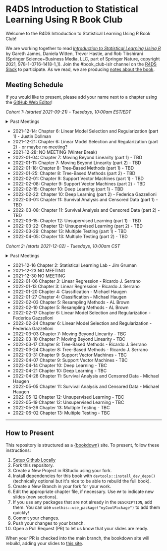 # R4DS Introduction to Statistical Learning Using R Book Club

Welcome to the R4DS Introduction to Statistical Learning Using R Book Club!

We are working together to read [_Introduction to Statistical Learning Using R_](https://www.statlearning.com) by Gareth James, Daniela Witten, Trevor Hastie, and Rob Tibshirani (Springer Science+Business Media, LLC, part of Springer Nature, copyright 2021, 978-1-0716-1418-1_1).
Join the #book_club-islr channel on the [R4DS Slack](https://r4ds.io/join) to participate.
As we read, we are producing [notes about the book](https://r4ds.github.io/bookclub-islr/).

## Meeting Schedule

If you would like to present, please add your name next to a chapter using the [GitHub Web Editor](https://youtu.be/d41oc2OMAuI)!

*Cohort 1: (started 2021-09-21) - Tuesdays, 10:00am EST/EDT*

<details>
  <summary> Past Meetings </summary>

- 2021-09-21: Chapter 1: Introduction - Jon Harmon
- 2021-09-28: Chapter 2: Statistical Learning (part 1) - Ray Balise
- 2021-10-05: Chapter 2: Statistical Learning (part 2) - Ray Balise and Jon Harmon
- 2021-10-12: Chapter 3: Linear Regression (part 1) - Jon Harmon
- 2021-10-19: Chapter 3: Linear Regression (part 2) - August
- 2021-10-26: Chapter 3: Linear Regression (lab) - Jon Harmon
- 2021-11-02: NO MEETING (Fallback Break)
- 2021-11-09: Chapter 4: Classification (part 1) - Mei Ling
- 2021-11-16: Chapter 4: Classification (lab) - Ray Balise
- 2021-11-23: Chapter 4: Classification (part 2) - Kim Martin
- 2021-11-30: Chapter 5: Resampling Methods (part 1) - Laura Rose
- 2021-12-07: Chapter 5: Resampling Methods (part 2) - Justin Dollman

</details>

- 2021-12-14: Chapter 6: Linear Model Selection and Regularization (part 1) - Justin Dollman
- 2021-12-21: Chapter 6: Linear Model Selection and Regularization (part 2) - or maybe no meeting?
- 2021-12-28: NO MEETING (Winter Break)
- 2022-01-04: Chapter 7: Moving Beyond Linearity (part 1) - TBD
- 2022-01-11: Chapter 7: Moving Beyond Linearity (part 2) - TBD
- 2022-01-18: Chapter 8: Tree-Based Methods (part 1) - TBD
- 2022-01-25: Chapter 8: Tree-Based Methods (part 2) - TBD
- 2022-02-01: Chapter 9: Support Vector Machines (part 1) - TBD
- 2022-02-08: Chapter 9: Support Vector Machines (part 2) - TBD
- 2022-02-15: Chapter 10: Deep Learning (part 1) - TBD
- 2022-02-22: Chapter 10: Deep Learning (part 2) - Federica Gazzelloni
- 2022-03-01: Chapter 11: Survival Analysis and Censored Data (part 1) - TBD
- 2022-03-08: Chapter 11: Survival Analysis and Censored Data (part 2) - TBD
- 2022-03-15: Chapter 12: Unsupervised Learning (part 1) - TBD
- 2022-03-22: Chapter 12: Unsupervised Learning (part 2) - TBD
- 2022-03-29: Chapter 13: Multiple Testing (part 1) - TBD
- 2022-04-05: Chapter 13: Multiple Testing (part 2) - TBD

*Cohort 2: (starts 2021-12-02) - Tuesdays, 10:00am CST*

<details>
  <summary> Past Meetings </summary>

- 2021-12-02	Chapter 1: Introduction	- Federica Gazzelloni
- 2021-12-09	Chapter 2: Statistical Learning	- Jim Gruman

</details>

- 2021-12-16	Chapter 2: Statistical Learning	Lab - Jim Gruman
- 2021-12-23	NO MEETING	
- 2021-12-30	NO MEETING	
- 2022-01-06	Chapter 3: Linear Regression - Ricardo J. Serrano
- 2022-01-13	Chapter 3: Linear Regression - Ricardo J. Serrano
- 2022-01-20	Chapter 4: Classification	- Michael Haugen
- 2022-01-27	Chapter 4: Classification	- Michael Haugen
- 2022-02-03	Chapter 5: Resampling Methods	- AL Brown
- 2022-02-10	Chapter 5: Resampling Methods	- AL Brown
- 2022-02-17	Chapter 6: Linear Model Selection and Regularization - Federica Gazzelloni
- 2022-02-24	Chapter 6: Linear Model Selection and Regularization - Federica Gazzelloni
- 2022-03-03	Chapter 7: Moving Beyond Linearity - TBC
- 2022-03-10	Chapter 7: Moving Beyond Linearity - TBC	
- 2022-03-17	Chapter 8: Tree-Based Methods	- Ricardo J. Serrano
- 2022-03-24	Chapter 8: Tree-Based Methods	- Ricardo J. Serrano
- 2022-03-31	Chapter 9: Support Vector Machines - TBC
- 2022-04-07	Chapter 9: Support Vector Machines - TBC
- 2022-04-14	Chapter 10: Deep Learning	- TBC
- 2022-04-21	Chapter 10: Deep Learning	- TBC
- 2022-04-28	Chapter 11: Survival Analysis and Censored Data -	Michael Haugen
- 2022-05-05	Chapter 11: Survival Analysis and Censored Data	- Michael Haugen
- 2022-05-12	Chapter 12: Unsupervised Learning	- TBC	
- 2022-05-19	Chapter 12: Unsupervised Learning	- TBC	
- 2022-05-26	Chapter 13: Multiple Testing - TBC	
- 2022-06-02	Chapter 13: Multiple Testing - TBC	
  

<hr>


## How to Present

This repository is structured as a [{bookdown}](https://CRAN.R-project.org/package=bookdown) site.
To present, follow these instructions:

1. [Setup Github Locally](https://www.youtube.com/watch?v=hNUNPkoledI)
2. Fork this repository.
3. Create a New Project in RStudio using your fork.
4. Install dependencies for this book with `devtools::install_dev_deps()` (technically optional but it's nice to be able to rebuild the full book).
5. Create a New Branch in your fork for your work.
6. Edit the appropriate chapter file, if necessary. Use `##` to indicate new slides (new sections).
7. If you use any packages that are not already in the `DESCRIPTION`, add them. You can use `usethis::use_package("myCoolPackage")` to add them quickly!
8. Commit your changes.
9. Push your changes to your branch.
10. Open a Pull Request (PR) to let us know that your slides are ready.

When your PR is checked into the main branch, the bookdown site will rebuild, adding your slides to [this site](https://r4ds.github.io/bookclub-islr/).
